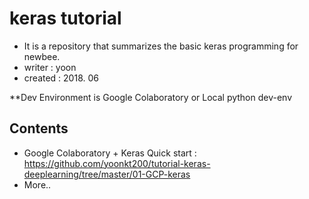# keras tutorial
- It is a repository that summarizes the basic keras programming for newbee.
- writer : yoon
- created : 2018. 06

**Dev Environment is Google Colaboratory or Local python dev-env

## Contents
- Google Colaboratory + Keras Quick start : https://github.com/yoonkt200/tutorial-keras-deeplearning/tree/master/01-GCP-keras
- More..
